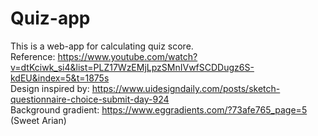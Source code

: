 # Quiz-app

This is a web-app for calculating quiz score.<br/>
Reference: https://www.youtube.com/watch?v=dtKciwk_si4&list=PLZ17WzEMjLpzSMnIVwfSCDDugz6S-kdEU&index=5&t=1875s<br/>
Design inspired by: https://www.uidesigndaily.com/posts/sketch-questionnaire-choice-submit-day-924<br/>
Background gradient: https://www.eggradients.com/?73afe765_page=5 (Sweet Arian)<br/>
